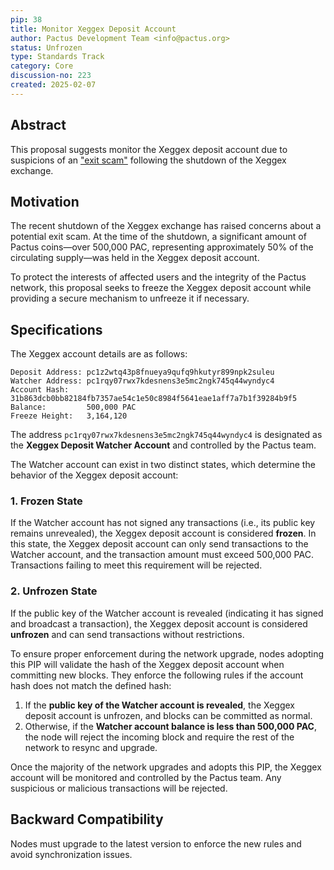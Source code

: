 ```yaml
---
pip: 38
title: Monitor Xeggex Deposit Account
author: Pactus Development Team <info@pactus.org>
status: Unfrozen
type: Standards Track
category: Core
discussion-no: 223
created: 2025-02-07
---
```


## Abstract

This proposal suggests monitor the Xeggex deposit account due to suspicions of an
["exit scam"](https://en.wikipedia.org/wiki/Exit_scam) following the shutdown of the Xeggex exchange.

## Motivation

The recent shutdown of the Xeggex exchange has raised concerns about a potential exit scam.
At the time of the shutdown, a significant amount of Pactus coins—over 500,000 PAC,
representing approximately 50% of the circulating supply—was held in the Xeggex deposit account.

To protect the interests of affected users and the integrity of the Pactus network,
this proposal seeks to freeze the Xeggex deposit account while providing a secure mechanism
to unfreeze it if necessary.

## Specifications

The Xeggex account details are as follows:

```text
Deposit Address: pc1z2wtq43p8fnueya9qufq9hkutyr899npk2suleu
Watcher Address: pc1rqy07rwx7kdesnens3e5mc2ngk745q44wyndyc4
Account Hash:    31b863dcb0bb82184fb7357ae54c1e50c8984f5641eae1aff7a7b1f39284b9f5
Balance:         500,000 PAC
Freeze Height:   3,164,120
```

The address `pc1rqy07rwx7kdesnens3e5mc2ngk745q44wyndyc4` is designated as the
**Xeggex Deposit Watcher Account** and controlled by the Pactus team.

The Watcher account can exist in two distinct states, which determine the behavior of the Xeggex deposit account:

### 1. Frozen State

If the Watcher account has not signed any transactions (i.e., its public key remains unrevealed),
the Xeggex deposit account is considered **frozen**.
In this state, the Xeggex deposit account can only send transactions to the Watcher account,
and the transaction amount must exceed 500,000 PAC.
Transactions failing to meet this requirement will be rejected.

### 2. Unfrozen State

If the public key of the Watcher account is revealed (indicating it has signed and broadcast a transaction),
the Xeggex deposit account is considered **unfrozen** and can send transactions without restrictions.

To ensure proper enforcement during the network upgrade, nodes adopting this PIP will validate
the hash of the Xeggex deposit account when committing new blocks.
They enforce the following rules if the account hash does not match the defined hash:

1. If the **public key of the Watcher account is revealed**, the Xeggex deposit account is unfrozen,
   and blocks can be committed as normal.
2. Otherwise, if the **Watcher account balance is less than 500,000 PAC**,
   the node will reject the incoming block and require the rest of the network to resync and upgrade.

Once the majority of the network upgrades and adopts this PIP, the Xeggex account will be monitored
and controlled by the Pactus team. Any suspicious or malicious transactions will be rejected.

## Backward Compatibility

Nodes must upgrade to the latest version to enforce the new rules and avoid synchronization issues.

